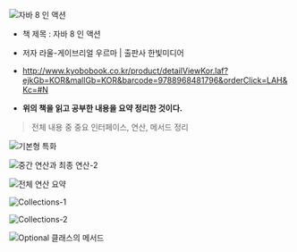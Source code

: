 ![자바 8 인 액션](http://image.kyobobook.co.kr/images/book/xlarge/796/x9788968481796.jpg)

-	책 제목 : 자바 8 인 액션
-	저자 라울-게이브리얼 우르마 | 출판사 한빛미디어
-	http://www.kyobobook.co.kr/product/detailViewKor.laf?ejkGb=KOR&mallGb=KOR&barcode=9788968481796&orderClick=LAH&Kc=#N

-	**위의 책을 읽고 공부한 내용을 요약 정리한 것이다.**

> 전체 내용 중 중요 인터페이스, 연산, 메서드 정리

![기본형 특화](http://drive.google.com/uc?export=view&id=0ByLqiEM75qEzdlBhbFhEeVhMLWM)

![중간 연산과 최종 연산-2](http://drive.google.com/uc?export=view&id=0ByLqiEM75qEzTFZhSm9wWmZXNzg)

![전체 연산 요약](http://drive.google.com/uc?export=view&id=0ByLqiEM75qEzM3ZCNW9ybXQwdEk)

![Collections-1](http://drive.google.com/uc?export=view&id=0ByLqiEM75qEzbGtYNGd0dG5yVXM)

![Collections-2](http://drive.google.com/uc?export=view&id=0ByLqiEM75qEzSFFfM3ZqNjZ1V28)

![Optional 클래스의 메서드](http://drive.google.com/uc?export=view&id=0ByLqiEM75qEzaW1HZlJEblRoVmc)
